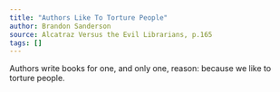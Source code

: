 ```yaml
---
title: "Authors Like To Torture People"
author: Brandon Sanderson
source: Alcatraz Versus the Evil Librarians, p.165
tags: []
---
```


Authors write books for one, and only one, reason: because we like to torture people.
